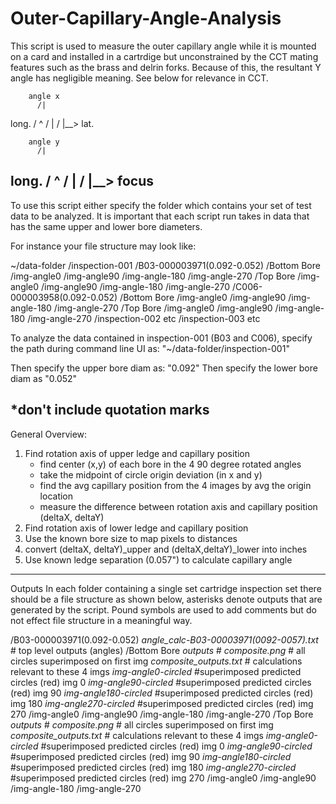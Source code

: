 # Outer-Capillary-Angle-Analysis 

This script is used to measure the outer capillary angle while it is mounted on
a card and installed in a cartrdige but unconstrained by the CCT mating 
features such as the brass and delrin forks. Because of this, the resultant 
Y angle has negligible meaning. See below for relevance in CCT.  

        angle x 
          /| 
long.    /
^       /
|      /
|__> lat.

        angle y 
          /| 
long.    /
^       /
|      /
|__> focus
------------------------------------------------------------------------------

To use this script either specify the folder which contains your set of test 
data to be analyzed. It is important that each script run takes in data that 
has the same upper and lower bore diameters. 

For instance your file structure may look like: 

~/data-folder 
    /inspection-001
        /B03-000003971(0.092-0.052)
            /Bottom Bore
                /img-angle0
                /img-angle90
                /img-angle-180
                /img-angle-270
            /Top Bore
                /img-angle0
                /img-angle90
                /img-angle-180
                /img-angle-270
        /C006-000003958(0.092-0.052)
            /Bottom Bore
                /img-angle0
                /img-angle90
                /img-angle-180
                /img-angle-270
            /Top Bore
                /img-angle0
                /img-angle90
                /img-angle-180
                /img-angle-270
    /inspection-002
        etc
    /inspection-003
        etc

To analyze the data contained in inspection-001 (B03 and C006), specify the path during command line UI as: 
"~/data-folder/inspection-001"

Then specify the upper bore diam as: "0.092"
Then specify the lower bore diam as "0.052" 

*don't include quotation marks 
------------------------------------------------------------------------------
        
General Overview: 

1. Find rotation axis of upper ledge and capillary position
    - find center (x,y) of each bore in the 4 90 degree rotated angles 
    - take the midpoint of circle origin deviation (in x and y)
    - find the avg capillary position from the 4 images by avg the origin location
    - measure the difference between rotation axis and capillary position (deltaX, deltaY)
2. Find rotation axis of lower ledge and capillary position 
3. Use the known bore size to map pixels to distances 
4. convert (deltaX, deltaY)_upper and (deltaX,deltaY)_lower into inches  
5. Use known ledge separation (0.057") to calculate capillary angle 

------------------------------------------------------------------------------ 

Outputs
In each folder containing a single set cartridge inspection set there should be
a file structure as shown below, asterisks denote outputs that are generated by
the script. Pound symbols are used to add comments but do not effect file 
structure in a meaningful way. 

/B03-000003971(0.092-0.052)
    *angle_calc-B03-00003971(0092-0057).txt* # top level outputs (angles)
    /Bottom Bore
        *outputs* # 
            *composite.png* # all circles superimposed on first img
            *composite_outputs.txt* # calculations relevant to these 4 imgs
            *img-angle0-circled* #superimposed predicted circles (red) img 0
            *img-angle90-circled* #superimposed predicted circles (red) img 90
            *img-angle180-circled* #superimposed predicted circles (red) img 180
            *img-angle270-circled* #superimposed predicted circles (red) img 270
        /img-angle0
        /img-angle90
        /img-angle-180
        /img-angle-270
    /Top Bore
        *outputs* # 
            *composite.png* # all circles superimposed on first img
            *composite_outputs.txt* # calculations relevant to these 4 imgs
            *img-angle0-circled* #superimposed predicted circles (red) img 0
            *img-angle90-circled* #superimposed predicted circles (red) img 90
            *img-angle180-circled* #superimposed predicted circles (red) img 180
            *img-angle270-circled* #superimposed predicted circles (red) img 270
        /img-angle0
        /img-angle90
        /img-angle-180
        /img-angle-270




















